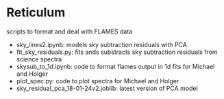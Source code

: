 # Reticulum

scripts to format and deal with FLAMES data

- sky_lines2.ipynb: models sky subtraction residuals with PCA
- fit_sky_residuals.py: fits ands substracts sky subtraction residuals from science spectra
- skysub_to_1d.ipynb: code to format flames output in 1d fits for Michael and Holger
- plot_spec.py: code to plot spectra for Michael and Holger
- sky_residual_pca_18-01-24v2.joblib: latest version of PCA model